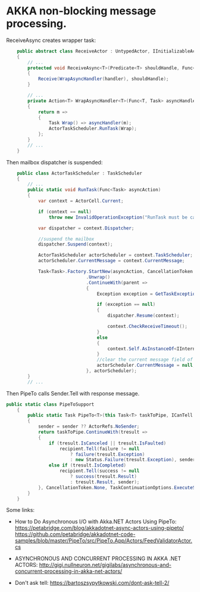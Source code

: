 # AKKA non-blocking message processing.

ReceiveAsync creates wrapper task:
``` csharp
    public abstract class ReceiveActor : UntypedActor, IInitializableActor
    {
        // ...
        protected void ReceiveAsync<T>(Predicate<T> shouldHandle, Func<T, Task> handler)
        {
            Receive(WrapAsyncHandler(handler), shouldHandle);
        }

        // ...
        private Action<T> WrapAsyncHandler<T>(Func<T, Task> asyncHandler)
        {
            return m =>
            {
                Task Wrap() => asyncHandler(m);
                ActorTaskScheduler.RunTask(Wrap);
            };
        }
        // ...
    }
```

Then mailbox dispatcher is suspended:
``` csharp
    public class ActorTaskScheduler : TaskScheduler
    {
        // ...
        public static void RunTask(Func<Task> asyncAction)
        {
            var context = ActorCell.Current;

            if (context == null)
                throw new InvalidOperationException("RunTask must be called from an actor context.");

            var dispatcher = context.Dispatcher;

            //suspend the mailbox
            dispatcher.Suspend(context); 

            ActorTaskScheduler actorScheduler = context.TaskScheduler;
            actorScheduler.CurrentMessage = context.CurrentMessage;

            Task<Task>.Factory.StartNew(asyncAction, CancellationToken.None, TaskCreationOptions.None, actorScheduler)
                              .Unwrap()
                              .ContinueWith(parent =>
                              {
                                  Exception exception = GetTaskException(parent);

                                  if (exception == null)
                                  {
                                      dispatcher.Resume(context);

                                      context.CheckReceiveTimeout();
                                  }
                                  else
                                  {
                                      context.Self.AsInstanceOf<IInternalActorRef>().SendSystemMessage(new ActorTaskSchedulerMessage(exception, actorScheduler.CurrentMessage));
                                  }
                                  //clear the current message field of the scheduler
                                  actorScheduler.CurrentMessage = null;
                              }, actorScheduler);
        }
        // ...
```

Then PipeTo calls Sender.Tell with response message.
``` csharp
public static class PipeToSupport
    {
        public static Task PipeTo<T>(this Task<T> taskToPipe, ICanTell recipient, IActorRef sender = null, Func<T, object> success = null, Func<Exception, object> failure = null)
        {
            sender = sender ?? ActorRefs.NoSender;
            return taskToPipe.ContinueWith(tresult =>
            {
                if (tresult.IsCanceled || tresult.IsFaulted)
                    recipient.Tell(failure != null
                        ? failure(tresult.Exception)
                        : new Status.Failure(tresult.Exception), sender);
                else if (tresult.IsCompleted)
                    recipient.Tell(success != null
                        ? success(tresult.Result)
                        : tresult.Result, sender);
            }, CancellationToken.None, TaskContinuationOptions.ExecuteSynchronously, TaskScheduler.Default);
        }
    }
```

Some links:

- How to Do Asynchronous I/O with Akka.NET Actors Using PipeTo:
https://petabridge.com/blog/akkadotnet-async-actors-using-pipeto/
https://github.com/petabridge/akkadotnet-code-samples/blob/master/PipeTo/src/PipeTo.App/Actors/FeedValidatorActor.cs

- ASYNCHRONOUS AND CONCURRENT PROCESSING IN AKKA .NET ACTORS:
http://gigi.nullneuron.net/gigilabs/asynchronous-and-concurrent-processing-in-akka-net-actors/  

- Don't ask tell:
https://bartoszsypytkowski.com/dont-ask-tell-2/
